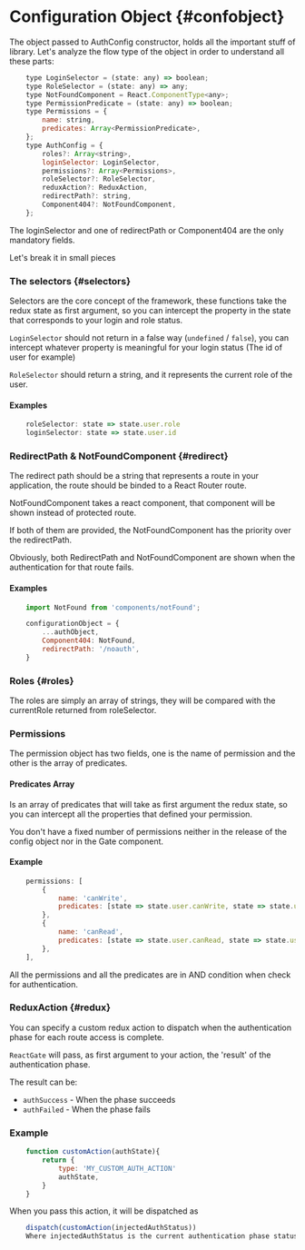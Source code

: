# Configuration Object {#confobject}

The object passed to AuthConfig constructor, holds all the important stuff of library.
Let's analyze the flow type of the object in order to understand all these parts:

```js
    type LoginSelector = (state: any) => boolean;
    type RoleSelector = (state: any) => any;
    type NotFoundComponent = React.ComponentType<any>;
    type PermissionPredicate = (state: any) => boolean;
    type Permissions = {
        name: string,
        predicates: Array<PermissionPredicate>,
    };
    type AuthConfig = {
        roles?: Array<string>,
        loginSelector: LoginSelector,
        permissions?: Array<Permissions>,
        roleSelector?: RoleSelector,
        reduxAction?: ReduxAction,
        redirectPath?: string,
        Component404?: NotFoundComponent,
    };
```

The loginSelector and one of redirectPath or Component404 are the only mandatory fields.

Let's break it in small pieces

### The selectors {#selectors}

Selectors are the core concept of the framework, these functions take the redux state as first argument, so you can intercept the property in the state that corresponds to your login and role status.

`LoginSelector` should not return in a false way (`undefined` /  `false`), you can intercept whatever property is meaningful for your login status (The id of user for example)

`RoleSelector` should return a string, and it represents the current role of the user.

#### Examples

```js
    roleSelector: state => state.user.role
    loginSelector: state => state.user.id
```

### RedirectPath & NotFoundComponent {#redirect}

The redirect path should be a string that represents a route in your application, the route should be binded to a React Router route.

NotFoundComponent takes a react component, that component will be shown instead of protected route.

If both of them are provided, the NotFoundComponent has the priority over the redirectPath.

Obviously, both RedirectPath and NotFoundComponent are shown when the authentication for that route fails.

#### Examples

```js
    import NotFound from 'components/notFound';

    configurationObject = {
        ...authObject,
        Component404: NotFound,
        redirectPath: '/noauth',
    }
```
### Roles {#roles}

The roles are simply an array of strings, they will be compared with the currentRole returned from roleSelector.

### Permissions

The permission object has two fields, one is the name of permission and the other is the array of predicates.

#### Predicates Array

Is an array of predicates that will take as first argument the redux state, so you can intercept all the properties that defined your permission.

You don't have a fixed number of permissions neither in the release of the config object nor in the Gate component.
#### Example

```js
    permissions: [
        {
            name: 'canWrite',
            predicates: [state => state.user.canWrite, state => state.user.canWrite2],
        },
        {
            name: 'canRead',
            predicates: [state => state.user.canRead, state => state.user.canRead2],
        },
    ],
```

All the permissions and all the predicates are in AND condition when check for authentication.

### ReduxAction {#redux}

You can specify a custom redux action to dispatch when the authentication phase for each route access is complete.

`ReactGate` will pass, as first argument to your action, the 'result' of the authentication phase.

The result can be:

- `authSuccess` - When the phase succeeds
- `authFailed` - When the phase fails

### Example

```js
    function customAction(authState){
        return {
            type: 'MY_CUSTOM_AUTH_ACTION'
            authState,
        }
    }
```

When you pass this action, it will be dispatched as

```js
    dispatch(customAction(injectedAuthStatus))
    Where injectedAuthStatus is the current authentication phase status.
```